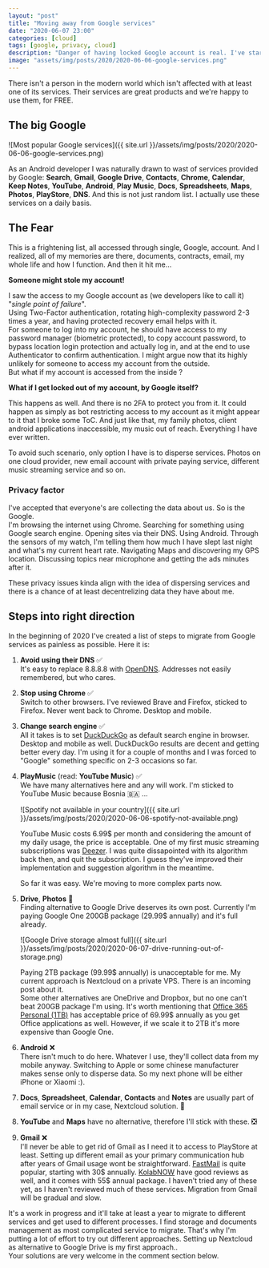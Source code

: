 ```yaml
---
layout: "post"
title: "Moving away from Google services"
date: "2020-06-07 23:00"
categories: [cloud]
tags: [google, privacy, cloud]
description: "Danger of having locked Google account is real. I've started my migration from Google services and dispersing access to my data. This is how."
image: "assets/img/posts/2020/2020-06-06-google-services.png"
---
```


There isn't a person in the modern world which isn't affected with at least one of its services. Their services are great products and we're happy to use them, for FREE.

## The big Google

![Most popular Google services]({{ site.url }}/assets/img/posts/2020/2020-06-06-google-services.png)

As an Android developer I was naturally drawn to wast of services provided by Google: **Search**, **Gmail**, **Google Drive**, **Contacts**, **Chrome**, **Calendar**, **Keep Notes**, **YouTube**, **Android**, **Play Music**, **Docs**, **Spreadsheets**, **Maps**, **Photos**, **PlayStore**, **DNS**. And this is not just random list. I actually use these services on a daily basis.

## The Fear

This is a frightening list, all accessed through single, Google, account. And I realized, all of my memories are there, documents, contracts, email, my whole life and how I function. And then it hit me...

**Someone might stole my account!**  

I saw the access to my Google account as (we developers like to call it) "_single point of failure_".  
Using Two-Factor authentication, rotating high-complexity password 2-3 times a year, and having protected recovery email helps with it.  
For someone to log into my account, he should have access to my password manager (biometric protected), to copy account password, to bypass location login protection and actually log in, and at the end to use Authenticator to confirm authentication. I might argue now that its highly unlikely for someone to access my account from the outside.  
But what if my account is accessed from the inside ?

**What if I get locked out of my account, by Google itself?**

This happens as well. And there is no 2FA to protect you from it. It could happen as simply as bot restricting access to my account as it might appear to it that I broke some ToC. And just like that, my family photos, client android applications inaccessible, my music out of reach. Everything I have ever written.

To avoid such scenario, only option I have is to disperse services. Photos on one cloud provider, new email account with private paying service, different music streaming service and so on.

### Privacy factor

I've accepted that everyone's are collecting the data about us. So is the Google.  
I'm browsing the internet using Chrome. Searching for something using Google search engine. Opening sites via their DNS. Using Android. Through the sensors of my watch, I'm telling them how much I have slept last night and what's my current heart rate. Navigating Maps and discovering my GPS location. Discussing topics near microphone and getting the ads minutes after it.

These privacy issues kinda align with the idea of dispersing services and there is a chance of at least decentrelizing data they have about me.

## Steps into right direction

In the beginning of 2020 I've created a list of steps to migrate from Google services as painless as possible. Here it is:

1. **Avoid using their DNS** ✅  
It's easy to replace 8.8.8.8 with [OpenDNS](https://www.opendns.com/). Addresses not easily remembered, but who cares.
2. **Stop using Chrome** ✅  
Switch to other browsers. I've reviewed Brave and Firefox, sticked to Firefox. Never went back to Chrome. Desktop and mobile.  
3. **Change search engine** ✅  
All it takes is to set [DuckDuckGo](https://duckduckgo.com/) as default search engine in browser. Desktop and mobile as well. DuckDuckGo results are decent and getting better every day. I'm using it for a couple of months and I was forced to "Google" something specific on 2-3 occasions so far.
4. **PlayMusic** (read: **YouTube Music**) ✅  
We have many alternatives here and any will work. I'm sticked to YouTube Music because Bosnia  🇧🇦 ...

    ![Spotify not available in your country]({{ site.url }}/assets/img/posts/2020/2020-06-06-spotify-not-available.png)

    YouTube Music costs 6.99$ per month and considering the amount of my daily usage, the price is acceptable. One of my first music streaming subscriptions was [Deezer](https://www.deezer.com/us/offers). I was quite dissapointed with its algorithm back then, and quit the subscription. I guess they've improved their implementation and suggestion algorithm in the meantime.

    So far it was easy. We're moving to more complex parts now.

5. **Drive**, **Photos** 🔄  
Finding alternative to Google Drive deserves its own post. Currently I'm paying Google One 200GB package (29.99$ annually) and it's full already.

    ![Google Drive storage almost full]({{ site.url }}/assets/img/posts/2020/2020-06-07-drive-running-out-of-storage.png)

    Paying 2TB package (99.99$ annually) is unacceptable for me. My current approach is Nextcloud on a private VPS. There is an incoming post about it.  
    Some other alternatives are OneDrive and Dropbox, but no one can't beat 200GB package I'm using. It's worth mentioning that [Office 365 Personal (1TB)](https://onedrive.live.com/about/en-us/plans/) has acceptable price of 69.99$ annually as you get Office applications as well. However, if we scale it to 2TB it's more expensive than Google One.

6. **Android** ❌  
There isn't much to do here. Whatever I use, they'll collect data from my mobile anyway. Switching to Apple or some chinese manufacturer makes sense only to disperse data. So my next phone will be either iPhone or Xiaomi :).
7. **Docs**, **Spreadsheet**, **Calendar**, **Contacts** and **Notes** are usually part of email service or in my case, Nextcloud solution. 🔄
8. **YouTube** and **Maps** have no alternative, therefore I'll stick with these. ❎  
9. **Gmail** ❌  
I'll never be able to get rid of Gmail as I need it to access to PlayStore at least. Setting up different email as your primary communication hub after years of Gmail usage wont be straightforward. [FastMail](https://www.fastmail.com/) is quite popular, starting with 30$ annually. [KolabNOW](https://kolabnow.com/) have good reviews as well, and it comes with 55$ annual package. I haven't tried any of these yet, as I haven't reviewed much of these services.
Migration from Gmail will be gradual and slow.

It's a work in progress and it'll take at least a year to migrate to different services and get used to different processes. I find storage and documents management as most complicated service to migrate. That's why I'm putting a lot of effort to try out different approaches. Setting up Nextcloud as alternative to Google Drive is my first approach..  
Your solutions are very welcome in the comment section below.
